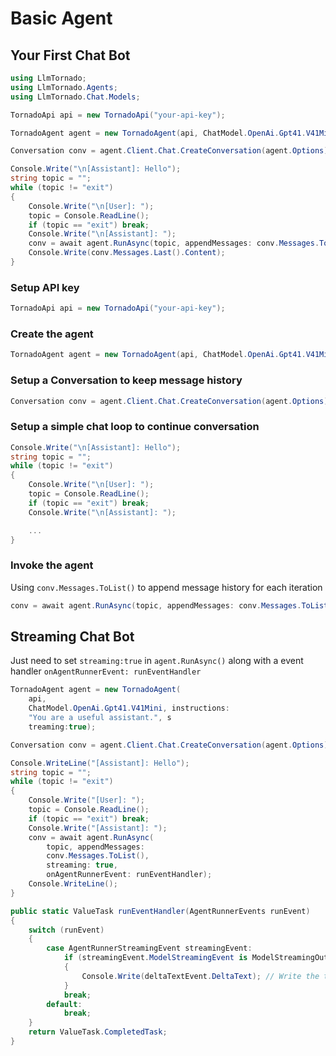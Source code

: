 # Basic Agent

## Your First Chat Bot

```csharp
using LlmTornado;
using LlmTornado.Agents;
using LlmTornado.Chat.Models;

TornadoApi api = new TornadoApi("your-api-key");

TornadoAgent agent = new TornadoAgent(api, ChatModel.OpenAi.Gpt41.V41Mini, instructions: "You are a useful assistant.");

Conversation conv = agent.Client.Chat.CreateConversation(agent.Options);

Console.Write("\n[Assistant]: Hello");
string topic = "";
while (topic != "exit")
{
    Console.Write("\n[User]: ");
    topic = Console.ReadLine();
    if (topic == "exit") break;
    Console.Write("\n[Assistant]: ");
    conv = await agent.RunAsync(topic, appendMessages: conv.Messages.ToList());
    Console.Write(conv.Messages.Last().Content);
}
```

### Setup API key

```csharp
TornadoApi api = new TornadoApi("your-api-key");
```

### Create the agent

```csharp
TornadoAgent agent = new TornadoAgent(api, ChatModel.OpenAi.Gpt41.V41Mini, instructions: "You are a useful assistant.");
```

### Setup a Conversation to keep message history
```csharp
Conversation conv = agent.Client.Chat.CreateConversation(agent.Options);
```

### Setup a simple chat loop to continue conversation 
```csharp
Console.Write("\n[Assistant]: Hello");
string topic = "";
while (topic != "exit")
{
    Console.Write("\n[User]: ");
    topic = Console.ReadLine();
    if (topic == "exit") break;
    Console.Write("\n[Assistant]: ");

    ...
}
```

### Invoke the agent
Using `conv.Messages.ToList()` to append message history for each iteration
```csharp
conv = await agent.RunAsync(topic, appendMessages: conv.Messages.ToList());
```

## Streaming Chat Bot
Just need to set `streaming:true` in `agent.RunAsync()` along with a event handler `onAgentRunnerEvent: runEventHandler`

```csharp
TornadoAgent agent = new TornadoAgent(
    api, 
    ChatModel.OpenAi.Gpt41.V41Mini, instructions: 
    "You are a useful assistant.", s
    treaming:true);

Conversation conv = agent.Client.Chat.CreateConversation(agent.Options);

Console.WriteLine("[Assistant]: Hello");
string topic = "";
while (topic != "exit")
{
    Console.Write("[User]: ");
    topic = Console.ReadLine();
    if (topic == "exit") break;
    Console.Write("[Assistant]: ");
    conv = await agent.RunAsync(
        topic, appendMessages: 
        conv.Messages.ToList(), 
        streaming: true, 
        onAgentRunnerEvent: runEventHandler);
    Console.WriteLine();
}

public static ValueTask runEventHandler(AgentRunnerEvents runEvent)
{
    switch (runEvent)
    {
        case AgentRunnerStreamingEvent streamingEvent:
            if (streamingEvent.ModelStreamingEvent is ModelStreamingOutputTextDeltaEvent deltaTextEvent)
            {
                Console.Write(deltaTextEvent.DeltaText); // Write the text delta directly
            }
            break;
        default:
            break;
    }
    return ValueTask.CompletedTask;
}
```